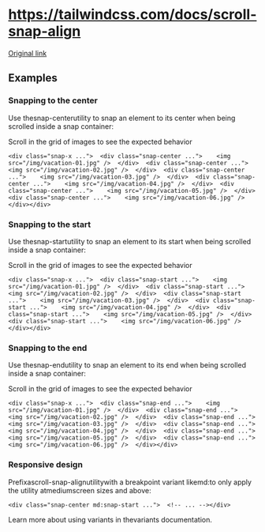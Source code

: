 # https://tailwindcss.com/docs/scroll-snap-align

[Original link](https://tailwindcss.com/docs/scroll-snap-align)

## Examples

### Snapping to the center

Use thesnap-centerutility to snap an element to its center when being scrolled inside a snap container:

Scroll in the grid of images to see the expected behavior

```
<div class="snap-x ...">  <div class="snap-center ...">    <img src="/img/vacation-01.jpg" />  </div>  <div class="snap-center ...">    <img src="/img/vacation-02.jpg" />  </div>  <div class="snap-center ...">    <img src="/img/vacation-03.jpg" />  </div>  <div class="snap-center ...">    <img src="/img/vacation-04.jpg" />  </div>  <div class="snap-center ...">    <img src="/img/vacation-05.jpg" />  </div>  <div class="snap-center ...">    <img src="/img/vacation-06.jpg" />  </div></div>
```

### Snapping to the start

Use thesnap-startutility to snap an element to its start when being scrolled inside a snap container:

Scroll in the grid of images to see the expected behavior

```
<div class="snap-x ...">  <div class="snap-start ...">    <img src="/img/vacation-01.jpg" />  </div>  <div class="snap-start ...">    <img src="/img/vacation-02.jpg" />  </div>  <div class="snap-start ...">    <img src="/img/vacation-03.jpg" />  </div>  <div class="snap-start ...">    <img src="/img/vacation-04.jpg" />  </div>  <div class="snap-start ...">    <img src="/img/vacation-05.jpg" />  </div>  <div class="snap-start ...">    <img src="/img/vacation-06.jpg" />  </div></div>
```

### Snapping to the end

Use thesnap-endutility to snap an element to its end when being scrolled inside a snap container:

Scroll in the grid of images to see the expected behavior

```
<div class="snap-x ...">  <div class="snap-end ...">    <img src="/img/vacation-01.jpg" />  </div>  <div class="snap-end ...">    <img src="/img/vacation-02.jpg" />  </div>  <div class="snap-end ...">    <img src="/img/vacation-03.jpg" />  </div>  <div class="snap-end ...">    <img src="/img/vacation-04.jpg" />  </div>  <div class="snap-end ...">    <img src="/img/vacation-05.jpg" />  </div>  <div class="snap-end ...">    <img src="/img/vacation-06.jpg" />  </div></div>
```

### Responsive design

Prefixascroll-snap-alignutilitywith a breakpoint variant likemd:to only apply the utility atmediumscreen sizes and above:

```
<div class="snap-center md:snap-start ...">  <!-- ... --></div>
```

Learn more about using variants in thevariants documentation.
